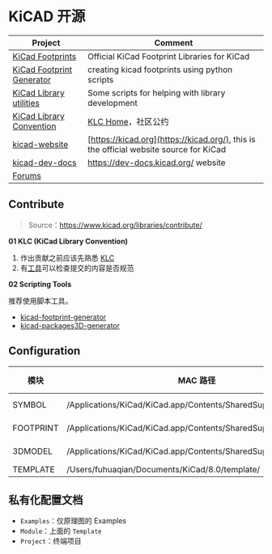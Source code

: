 # KiCAD 开源

| Project                                                      | Comment                                                      |
| ------------------------------------------------------------ | ------------------------------------------------------------ |
| [KiCad Footprints](https://gitlab.com/kicad/libraries/kicad-footprints) | Official KiCad Footprint Libraries for KiCad                 |
| [KiCad Footprint Generator](https://gitlab.com/kicad/libraries/kicad-footprint-generator) | creating kicad footprints using python scripts               |
| [KiCad Library utilities](https://gitlab.com/kicad/libraries/kicad-library-utils) | Some scripts for helping with library development            |
| [KiCad Library Convention](https://gitlab.com/kicad/libraries/klc) | [KLC Home](https://klc.kicad.org/)，社区公约                 |
| [kicad-website](https://gitlab.com/kicad/services/kicad-website) | [https://kicad.org](https://kicad.org/), this is the official website source for KiCad |
| [kicad-dev-docs](https://gitlab.com/kicad/services/kicad-dev-docs) | https://dev-docs.kicad.org/ website                          |
| [Forums](https://forum.kicad.info/)                          |                                                              |



## Contribute 

> Source：https://www.kicad.org/libraries/contribute/

**01 KLC (KiCad Library Convention)**

1. 作出贡献之前应该先熟悉 [KLC](https://klc.kicad.org/)
2. 有[工具](https://gitlab.com/kicad/libraries/kicad-library-utils)可以检查提交的内容是否规范



**02 Scripting Tools**

推荐使用脚本工具。

- [kicad-footprint-generator](https://gitlab.com/kicad/libraries/kicad-footprint-generator)
- [kicad-packages3D-generator](https://gitlab.com/kicad/libraries/kicad-packages3D-generator)



## Configuration

| 模块      | MAC 路径                                                     | Linux 路径 | 仓库                                           |
| --------- | ------------------------------------------------------------ | ---------- | ---------------------------------------------- |
| SYMBOL    | /Applications/KiCad/KiCad.app/Contents/SharedSupport/symbols/ |            | https://gitlab.com/Changes729/kicad-symbols    |
| FOOTPRINT | /Applications/KiCad/KiCad.app/Contents/SharedSupport/footprints/ |            | https://gitlab.com/Changes729/kicad-footprints |
| 3DMODEL   | /Applications/KiCad/KiCad.app/Contents/SharedSupport/3dmodels/ |            | https://gitlab.com/Changes729/kicad-packages3D |
| TEMPLATE  | /Users/fuhuaqian/Documents/KiCad/8.0/template/               |            |                                                |



## 私有化配置文档

- `Examples`：仅原理图的 Examples
- `Module`：上面的 `Template`
- `Project`：终端项目